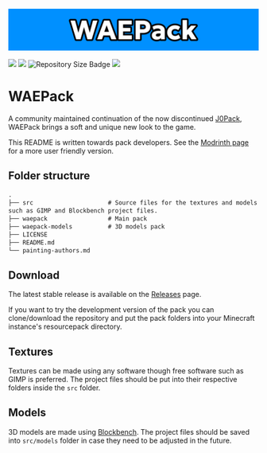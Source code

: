 ![Banner](/src/banner.png)

[<img src="https://img.shields.io/badge/View%20on%20Modrinth-%2316181c?style=for-the-badge&logo=modrinth">](https://modrinth.com/resourcepack/waepack)
[<img src="https://img.shields.io/badge/Pack_Format-22-%230090ff?style=for-the-badge">](https://minecraft.wiki/w/Pack_format)
![Repository Size Badge](https://img.shields.io/github/repo-size/waeverything/waepack?style=for-the-badge&color=%230090ff)
[<img src="https://img.shields.io/github/v/release/waeverything/waepack?include_prereleases&style=for-the-badge&color=%230090ff">](https://github.com/waeverything/WAEPack/releases)

# WAEPack
A community maintained continuation of the now discontinued [J0Pack](https://www.planetminecraft.com/texture-pack/j0pack/), WAEPack brings a soft and unique new look to the game.

This README is written towards pack developers. See the [Modrinth page](https://modrinth.com/resourcepack/waepack) for a more user friendly version.
## Folder structure
    .
    ├── src                     # Source files for the textures and models such as GIMP and Blockbench project files.
    ├── waepack                 # Main pack
    ├── waepack-models          # 3D models pack
    ├── LICENSE
    ├── README.md
    └── painting-authors.md

## Download
The latest stable release is available on the [Releases](https://github.com/waeverything/waepack/releases) page.

If you want to try the development version of the pack you can clone/download the repository and put the pack folders into your Minecraft instance's resourcepack directory.

## Textures
Textures can be made using any software though free software such as GIMP is preferred. The project files should be put into their respective folders inside the `src` folder.

## Models
3D models are made using [Blockbench](https://www.blockbench.net/). The project files should be saved into `src/models` folder in case they need to be adjusted in the future.
